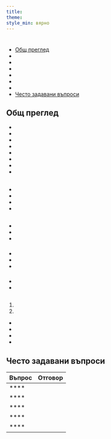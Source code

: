 ```yaml
---
title:
theme:
style_min: вярно
---
```

# 

## 

* [Общ преглед]()
* []()
* []()
* []()
* []()
* []()
* []()
* [Често задавани въпроси]()

<a id="overview"></a>

## Общ преглед





* 
* 
* 
* 
* 
* 
* 
* 

<a id="newcourses"></a>

## 





* 
* 
* 
* 

<a id="circletime"></a>

## 





### 

* 
* 
* 

### 

* 
* 
* 

### 

* 
* 

<a id="scaffolding"></a>

## 





1. 
2. 









* 
* 
* 
* 

<a id="unplugged"></a>

## 

<a id="endofcourse"></a>

## 

<a id="conclusion"></a>

## 

<a id="faq"></a>

## Често задавани въпроси

| Въпрос | Oтговор |
| ------ | ------- |
| ****   |         |
| ****   |         |
| ****   |         |
| ****   |         |
| ****   |         |